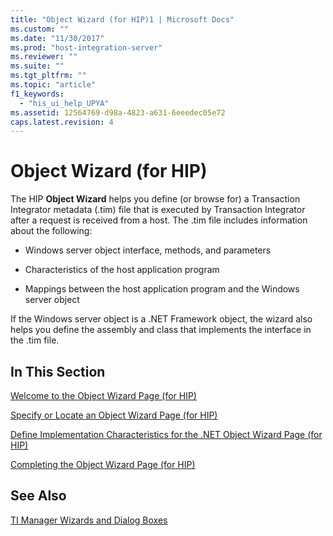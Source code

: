 ```yaml
---
title: "Object Wizard (for HIP)1 | Microsoft Docs"
ms.custom: ""
ms.date: "11/30/2017"
ms.prod: "host-integration-server"
ms.reviewer: ""
ms.suite: ""
ms.tgt_pltfrm: ""
ms.topic: "article"
f1_keywords: 
  - "his_ui_help_UPYA"
ms.assetid: 12564769-d98a-4823-a631-6eeedec05e72
caps.latest.revision: 4
---
```

# Object Wizard (for HIP)
The HIP **Object Wizard** helps you define (or browse for) a Transaction Integrator metadata (.tim) file that is executed by Transaction Integrator after a request is received from a host. The .tim file includes information about the following:  
  
-   Windows server object interface, methods, and parameters  
  
-   Characteristics of the host application program  
  
-   Mappings between the host application program and the Windows server object  
  
 If the Windows server object is a .NET Framework object, the wizard also helps you define the assembly and class that implements the interface in the .tim file.  
  
## In This Section  
 [Welcome to the Object Wizard Page (for HIP)](../core/welcome-to-the-object-wizard-page-for-hip-1.md)  
  
 [Specify or Locate an Object Wizard Page (for HIP)](../core/specify-or-locate-an-object-wizard-page-for-hip-1.md)  
  
 [Define Implementation Characteristics for the .NET Object Wizard Page (for HIP)](../core/define-implementation-characteristics-for-the-net-object-wizard-page-for-hip-1.md)  
  
 [Completing the Object Wizard Page (for HIP)](../core/completing-the-object-wizard-page-for-hip-2.md)  
  
## See Also  
 [TI Manager Wizards and Dialog Boxes](../core/ti-manager-wizards-and-dialog-boxes2.md)